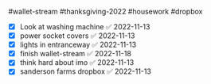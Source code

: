 #wallet-stream 
#thanksgiving-2022 
#housework
#dropbox

- [x] Look at washing machine ✅ 2022-11-13
- [x] power socket covers ✅ 2022-11-13
- [x] lights in entranceway ✅ 2022-11-13
- [x] finish wallet-stream ✅ 2022-11-18
- [x] think hard about imo ✅ 2022-11-13
- [x] sanderson farms dropbox ✅ 2022-11-13